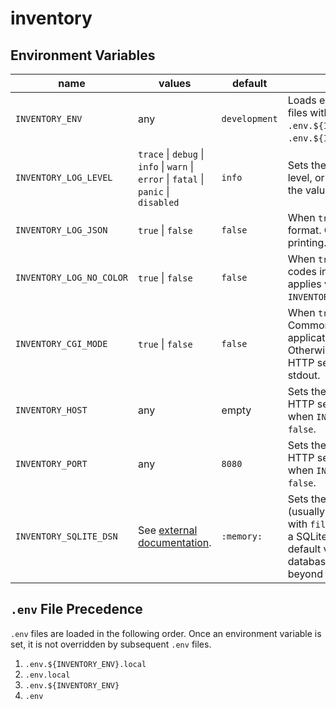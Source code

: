 # inventory

## Environment Variables

| name                     | values                                                                                | default       | notes                                                                                                                                                                               |
|--------------------------|---------------------------------------------------------------------------------------|---------------|-------------------------------------------------------------------------------------------------------------------------------------------------------------------------------------|
| `INVENTORY_ENV`          | any                                                                                   | `development` | Loads environment variable files with the names `.env.${INVENTORY_ENV}` and `.env.${INVENTORY_ENV}.local`.                                                                          |
| `INVENTORY_LOG_LEVEL`    | `trace` \| `debug` \| `info` \| `warn` \| `error` \| `fatal` \| `panic` \| `disabled` | `info`        | Sets the maximum logging level, or disables logging with the value `disabled`.                                                                                                      |
| `INVENTORY_LOG_JSON`     | `true` \| `false`                                                                     | `false`       | When `true`, logs in JSON format. Otherwise uses pretty printing.                                                                                                                   |
| `INVENTORY_LOG_NO_COLOR` | `true` \| `false`                                                                     | `false`       | When `true`, disables color codes in log output. Only applies when `INVENTORY_LOG_JSON` is `false`.                                                                                 |
| `INVENTORY_CGI_MODE`     | `true` \| `false`                                                                     | `false`       | When `true`, behaves as a Common Gateway Interface application and logs to stderr. Otherwise starts a typical HTTP server and logs to stdout.                                       |
| `INVENTORY_HOST`         | any                                                                                   | empty         | Sets the hostname for the HTTP server. Only applies when `INVENTORY_CGI_MODE` is `false`.                                                                                           |
| `INVENTORY_PORT`         | any                                                                                   | `8080`        | Sets the port number for the HTTP server. Only applies when `INVENTORY_CGI_MODE` is `false`.                                                                                        |
| `INVENTORY_SQLITE_DSN`   | See [external documentation](https://github.com/mattn/go-sqlite3#connection-string).  | `:memory:`    | Sets the data source name (usually a file path prefixed with `file:`) for connecting to a SQLite database. The default value means the database will not persist beyond invocation. |

## `.env` File Precedence

`.env` files are loaded in the following order. Once an environment variable is set, it is not overridden by subsequent `.env` files.

1. `.env.${INVENTORY_ENV}.local`
2. `.env.local`
3. `.env.${INVENTORY_ENV}`
4. `.env`
